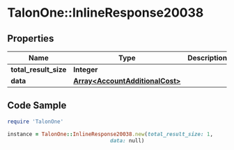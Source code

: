 # TalonOne::InlineResponse20038

## Properties

Name | Type | Description | Notes
------------ | ------------- | ------------- | -------------
**total_result_size** | **Integer** |  | 
**data** | [**Array&lt;AccountAdditionalCost&gt;**](AccountAdditionalCost.md) |  | 

## Code Sample

```ruby
require 'TalonOne'

instance = TalonOne::InlineResponse20038.new(total_result_size: 1,
                                 data: null)
```


